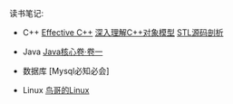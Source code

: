 读书笔记:


+ C++
[Effective C++](./EffectiveC++/EffectiveC++.md)
[深入理解C++对象模型]()
[STL源码剖析]()

+ Java
[Java核心卷·卷一]()

+ 数据库
[Mysql必知必会]


+ Linux
[鸟哥的Linux]()


